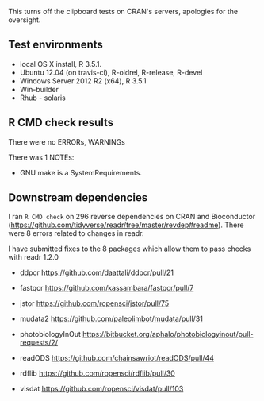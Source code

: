 This turns off the clipboard tests on CRAN's servers, apologies for the
oversight.

## Test environments
* local OS X install, R 3.5.1.
* Ubuntu 12.04 (on travis-ci), R-oldrel, R-release, R-devel
* Windows Server 2012 R2 (x64), R 3.5.1
* Win-builder
* Rhub - solaris

## R CMD check results
There were no ERRORs, WARNINGs

There was 1 NOTEs:

* GNU make is a SystemRequirements.

## Downstream dependencies
I ran `R CMD check` on 296 reverse dependencies on CRAN and Bioconductor
(https://github.com/tidyverse/readr/tree/master/revdep#readme). There were 8 errors
related to changes in readr.

I have submitted fixes to the 8 packages which allow them to pass checks
with readr 1.2.0

* ddpcr
  https://github.com/daattali/ddpcr/pull/21

* fastqcr
  https://github.com/kassambara/fastqcr/pull/7

* jstor
  https://github.com/ropensci/jstor/pull/75

* mudata2
  https://github.com/paleolimbot/mudata/pull/31

* photobiologyInOut
  https://bitbucket.org/aphalo/photobiologyinout/pull-requests/2/

* readODS
  https://github.com/chainsawriot/readODS/pull/44

* rdflib
  https://github.com/ropensci/rdflib/pull/30

* visdat
  https://github.com/ropensci/visdat/pull/103
